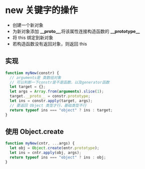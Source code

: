 # new 关键字的操作

- 创建一个新对象
- 为新对象添加 **\_\_proto\_\_**,将该属性连接构造函数的 **\_\_prototype\_\_**
- 将 this 绑定到新对象
- 若构造函数没有返回对象，则返回 this

## 实现

```javascript
function myNew(constr) {
  // arguments是 类数组对象
  // 可以判断一下constr是不是函数，以及generator函数
  let target = {};
  let args = Array.from(arguments).slice(1);
  target.__proto__ = constr.prototype;
  let ins = constr.apply(target, args);
  // 要返回 Object 类型才行，基础类型不行
  return typeof ins === "object" ? ins : target;
}
```

## 使用 Object.create

```ts
function myNew(cntr, ...args) {
  let obj = Object.create(entr.prototype);
  let ins = cntr.apply(obj, args);
  return typeof ins === "object" ? ins : obj;
}
```
